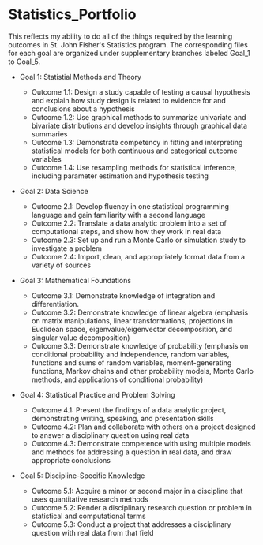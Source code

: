 # Statistics_Portfolio
This reflects my ability to do all of the things required by the learning outcomes in St. John Fisher's Statistics program. The corresponding files for each goal are organized under supplementary branches labeled Goal_1 to Goal_5.

- Goal 1: Statistial Methods and Theory
  + Outcome 1.1: Design a study capable of testing a causal hypothesis and explain how study design is related to evidence for and conclusions about a hypothesis
  + Outcome 1.2: Use graphical methods to summarize univariate and bivariate distributions and develop insights through graphical data summaries
  + Outcome 1.3: Demonstrate competency in fitting and interpreting statistical models for both continuous and categorical outcome variables
  + Outcome 1.4: Use resampling methods for statistical inference, including parameter estimation and hypothesis testing
 
- Goal 2: Data Science
  + Outcome 2.1: Develop fluency in one statistical programming language and gain familiarity with a second language
  + Outcome 2.2: Translate a data analytic problem into a set of computational steps, and show how they work in real data
  + Outcome 2.3: Set up and run a Monte Carlo or simulation study to investigate a problem
  + Outcome 2.4: Import, clean, and appropriately format data from a variety of sources
 
- Goal 3: Mathematical Foundations
  + Outcome 3.1: Demonstrate knowledge of integration and differentiation.
  + Outcome 3.2: Demonstrate knowledge of linear algebra (emphasis on matrix manipulations, linear transformations, projections in Euclidean space, eigenvalue/eigenvector decomposition, and singular value decomposition)
  + Outcome 3.3: Demonstrate knowledge of probability (emphasis on conditional probability and independence, random variables, functions and sums of random variables, moment-generating functions, Markov chains and other probability models, Monte Carlo methods, and applications of conditional probability)
 
- Goal 4: Statistical Practice and Problem Solving
  + Outcome 4.1: Present the findings of a data analytic project, demonstrating writing, speaking, and presentation skills
  + Outcome 4.2: Plan and collaborate with others on a project designed to answer a disciplinary question using real data
  + Outcome 4.3: Demonstrate competence with using multiple models and methods for addressing a question in real data, and draw appropriate conclusions
 
- Goal 5: Discipline-Specific Knowledge
  + Outcome 5.1: Acquire a minor or second major in a discipline that uses quantitative research methods
  + Outcome 5.2: Render a disciplinary research question or problem in statistical and computational terms
  + Outcome 5.3: Conduct a project that addresses a disciplinary question with real data from that field
